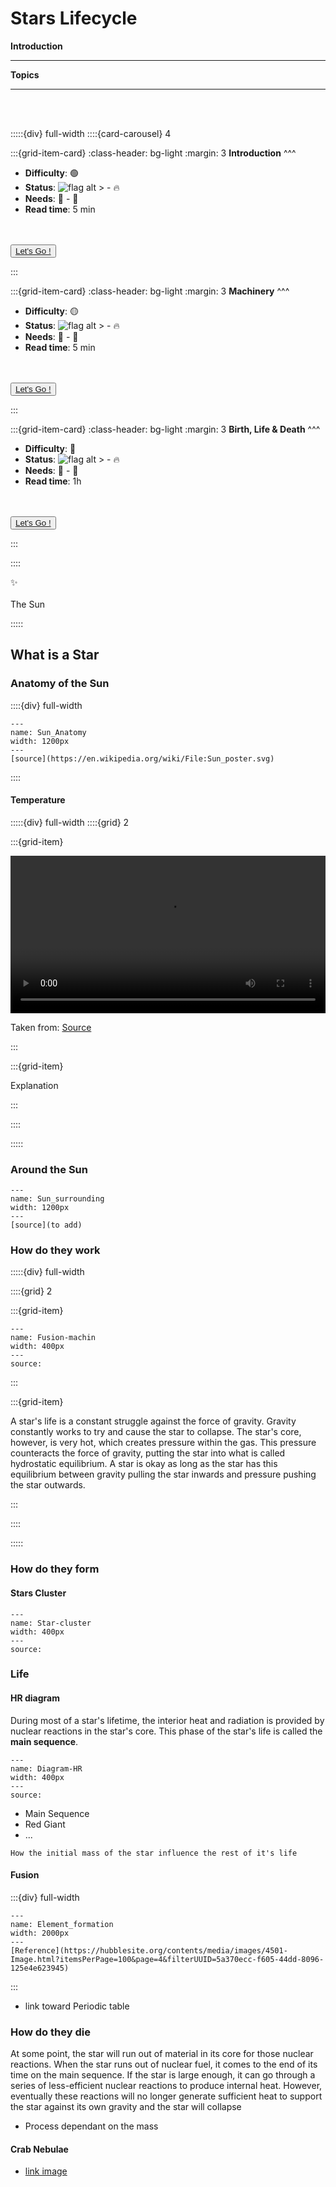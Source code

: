 # Stars Lifecycle 

<p class="emphase2"><strong>Introduction</strong></p>

***

**Topics**

***

<br>
<br>

:::::{div} full-width
::::{card-carousel} 4

:::{grid-item-card}
:class-header: bg-light
:margin: 3
**Introduction**
^^^

- **Difficulty**: 🟢 
- **Status**: ![flag alt >](../../../Docs/Svg_icons/Under_construction.svg) - 🔥
- **Needs**: 🏸 - 💏
- **Read time**: 5 min

<br>
<br>

<div class="wrapper">
<button class="button"><span> <a href="Stars.html"  title= "" target="blank"> Let's Go ! </a></span></button> 
</div>

:::

:::{grid-item-card}
:class-header: bg-light
:margin: 3
**Machinery**
^^^

- **Difficulty**: 🟡 
- **Status**: ![flag alt >](../../../Docs/Svg_icons/Under_construction.svg) - 🔥
- **Needs**: 🏸 - 💏
- **Read time**: 5 min

<br>
<br>

<div class="wrapper">
<button class="button"><span> <a href="Sub_topics/Machinery.html"  title= "" target="blank"> Let's Go ! </a></span></button> 
</div>

:::

:::{grid-item-card}
:class-header: bg-light
:margin: 3
**Birth, Life & Death**
^^^

- **Difficulty**: 🔴 
- **Status**: ![flag alt >](../../../Docs/Svg_icons/Under_construction.svg) - 🔥
- **Needs**: 🏸 - 💏
- **Read time**: 1h

<br>
<br>

<div class="wrapper">
<button class="button"><span> <a href="Sub_topics/Birth_Life_Death.html"  title= "" target="blank"> Let's Go ! </a></span></button> 
</div>

:::

::::


<p class="emphase">&#10024; <br><br>The Sun</p>

:::::


## What is a Star

### Anatomy of the Sun

::::{div} full-width

```{figure} Docs/Sun_poster_wikimedia.svg
---
name: Sun_Anatomy
width: 1200px
---
[source](https://en.wikipedia.org/wiki/File:Sun_poster.svg)
```

::::


#### Temperature

:::::{div} full-width
::::{grid} 2

:::{grid-item}

<video src="../../../_static/videos/Rainbow-telescope-temperature.mp4" width="100%" height="" controls>
  Your browser does not support the video tag.
</video>

Taken from: [Source](https://webbtelescope.org/contents/media/videos/01F9KWXB37VDZXVJVWEBMEQQW9?page=2&filterUUID=e273820a-7d43-4578-8fcb-2ee59b93555b)

:::

:::{grid-item}

Explanation

:::

::::

:::::


### Around the Sun




```{figure} Docs/10pc_all_legend.gif
---
name: Sun_surrounding
width: 1200px
---
[source](to add)
```




### How do they work

:::::{div} full-width

::::{grid} 2

:::{grid-item}

```{figure} Docs/Soleil.png
---
name: Fusion-machin
width: 400px
---
source: 
```

:::

:::{grid-item}

A star's life is a constant struggle against the force of gravity. Gravity constantly works to try and cause the star to collapse. The star's core, however, is very hot, which creates pressure within the gas. This pressure counteracts the force of gravity, putting the star into what is called hydrostatic equilibrium. A star is okay as long as the star has this equilibrium between gravity pulling the star inwards and pressure pushing the star outwards.

:::

::::

:::::


### How do they form


#### Stars Cluster

```{figure} Docs/starclust.jpg
---
name: Star-cluster
width: 400px
---
source: 
```


### Life

#### HR diagram

During most of a star's lifetime, the interior heat and radiation is provided by nuclear reactions in the star's core. This phase of the star's life is called the **main sequence**.

```{figure} Docs/diag-hr.png
---
name: Diagram-HR
width: 400px
---
source: 
```

- Main Sequence
- Red Giant 
- ...

```{note}
How the initial mass of the star influence the rest of it's life
```

#### Fusion

:::{div} full-width

```{figure} Docs/Element_formation.png
---
name: Element_formation
width: 2000px
---
[Reference](https://hubblesite.org/contents/media/images/4501-Image.html?itemsPerPage=100&page=4&filterUUID=5a370ecc-f605-44dd-8096-125e4e623945)
```

:::

- link toward Periodic table

### How do they die

At some point, the star will run out of material in its core for those nuclear reactions. When the star runs out of nuclear fuel, it comes to the end of its time on the main sequence. If the star is large enough, it can go through a series of less-efficient nuclear reactions to produce internal heat. However, eventually these reactions will no longer generate sufficient heat to support the star against its own gravity and the star will collapse

- Process dependant on the mass

#### Crab Nebulae

- [link image](https://hubblesite.org/contents/media/images/2019/15/4487-Image.html?itemsPerPage=100&page=4&filterUUID=5a370ecc-f605-44dd-8096-125e4e623945)



